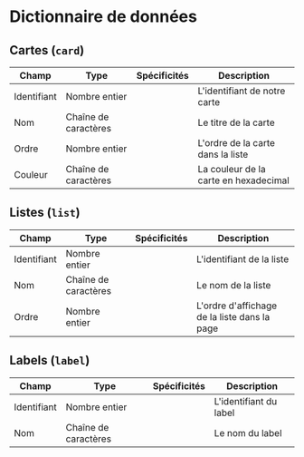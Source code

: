 # Dictionnaire de données

## Cartes (`card`)

|Champ|Type|Spécificités|Description|
|-|-|-|-|
|Identifiant|Nombre entier||L'identifiant de notre carte|
|Nom|Chaîne de caractères||Le titre de la carte|
|Ordre|Nombre entier||L'ordre de la carte dans la liste|
|Couleur|Chaîne de caractères||La couleur de la carte en hexadecimal|

## Listes (`list`)

|Champ|Type|Spécificités|Description|
|-|-|-|-|
|Identifiant|Nombre entier||L'identifiant de la liste|
|Nom|Chaîne de caractères||Le nom de la liste|
|Ordre|Nombre entier||L'ordre d'affichage de la liste dans la page|

## Labels (`label`)

|Champ|Type|Spécificités|Description|
|-|-|-|-|
|Identifiant|Nombre entier||L'identifiant du label|
|Nom|Chaîne de caractères||Le nom du label|
